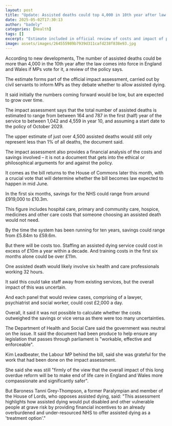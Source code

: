 ```yaml
---
layout: post
title: "Update: Assisted deaths could top 4,000 in 10th year after law change"
date: 2025-05-02T17:30:13
author: "badely"
categories: [Health]
tags: []
excerpt: "Estimate included in official review of costs and impact of passing assisted dying law in England and Wales."
image: assets/images/264555989b7939d311cafd238f838e93.jpg
---
```


According to new developments, The number of assisted deaths could be more than 4,000 in the 10th year after the law comes into force in England and Wales if MPs vote for it, a review of the policy says.

The estimate forms part of the official impact assessment, carried out by civil servants to inform MPs as they debate whether to allow assisted dying.

It said initially the numbers coming forward would be low, but are expected to grow over time.

The impact assessment says that the total number of assisted deaths is estimated to range from between 164 and 787 in the first (half) year of the service to between 1,042 and 4,559 in year 10, and assuming a start date to the policy of October 2029.

The upper estimate  of just over 4,500 assisted deaths would still only represent less than 1% of all deaths, the document said. 

The impact assessment also provides a financial analysis of the costs and savings involved – it is not a document that gets into the ethical or philosophical arguments for and against the policy.

It comes as the bill returns to the House of Commons later this month, with a crucial vote that will determine whether the bill becomes law expected to happen in mid June.

In the first six months, savings for the NHS could range from around £919,000 to £10.3m.

This figure includes hospital care, primary and community care, hospice, medicines and other care costs that someone choosing an assisted death would not need.

By the time the system has been running for ten years, savings could range from £5.84m to £59.6m.

But there will be costs too. Staffing an assisted dying service could cost in excess of £10m a year within a decade. And training costs in the first six months alone could be over £11m.

One assisted death would likely involve six health and care professionals working 32 hours.

It said this could take staff away from existing services, but the overall impact of this was uncertain.

And each panel that would review cases, comprising of a lawyer, psychiatrist and social worker, could cost £2,000 a day.

Overall, it said it was not possible to calculate whether the costs outweighed the savings or vice versa as there were too many uncertainties.

The Department of Health and Social Care said the government was neutral on the issue. It said the document had been produce to help ensure any legislation that passes through parliament is "workable, effective and enforceable".

Kim Leadbeater, the Labour MP behind the bill, said she was grateful for the work that had been done on the impact assessment.

She said she was still "firmly of the view that the overall impact of this long overdue reform will be to make end of life care in England and Wales more compassionate and significantly safer".

But Baroness Tanni Grey-Thompson, a former Paralympian and member of the House of Lords, who opposes assisted dying, said: "This assessment highlights how assisted dying would put disabled and other vulnerable people at grave risk by providing financial incentives to an already overburdened and under-resourced NHS to offer assisted dying as a 'treatment option'."

